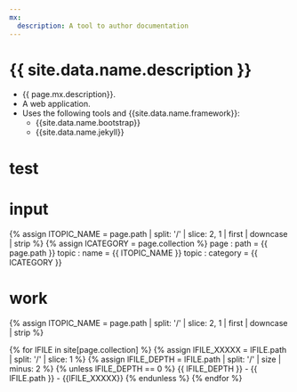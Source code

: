 ```yaml
---
mx:
  description: A tool to author documentation
---
```




# {{ site.data.name.description }}
- {{ page.mx.description}}.
- A web application.
- Uses the following tools and {{site.data.name.framework}}:
  - {{site.data.name.bootstrap}}
  - {{site.data.name.jekyll}}

# test
# input
{% assign lTOPIC_NAME  = page.path | split: '/' | slice: 2, 1 | first | downcase | strip %}
{% assign lCATEGORY    = page.collection %}
page : path      = {{ page.path   }}
topic : name     = {{ lTOPIC_NAME }}
topic : category = {{ lCATEGORY   }}

# work
<!-- define var -->
{% assign lTOPIC_NAME    = page.path | split: '/' | slice: 2, 1 | first | downcase | strip %}

{% for lFILE in site[page.collection] %}
  {% assign lFILE_XXXXX  = lFILE.path | split: '/' | slice: 1   %}
  {% assign lFILE_DEPTH  = lFILE.path | split: '/' | size | minus: 2 %}
  {% unless lFILE_DEPTH == 0 %}
    {{ lFILE_DEPTH }} - {{ lFILE.path }} - {{lFILE_XXXXX}}
  {% endunless %}
{% endfor %}

